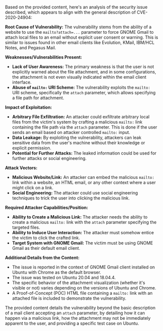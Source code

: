 Based on the provided content, here's an analysis of the security issue described, which appears to align with the general description of CVE-2020-24904:

**Root Cause of Vulnerability:**
The vulnerability stems from the ability of a website to use the `mailto?attach=...` parameter to force GNOME Gmail to attach local files to an email without explicit user consent or warning. This is similar to issues found in other email clients like Evolution, KMail, IBM/HCL Notes, and Pegasus Mail.

**Weaknesses/Vulnerabilities Present:**
- **Lack of User Awareness:** The primary weakness is that the user is not explicitly warned about the file attachment, and in some configurations, the attachment is not even visually indicated within the email client interface.
- **Abuse of `mailto:` URI Scheme:** The vulnerability exploits the `mailto:` URI scheme, specifically the `attach` parameter, which allows specifying a file path for attachment.

**Impact of Exploitation:**
- **Arbitrary File Exfiltration:** An attacker could exfiltrate arbitrary local files from the victim's system by crafting a malicious `mailto:` link containing the file path via the `attach` parameter. This is done if the user sends an email based on attacker controlled `mailto:` input.
- **Data Leakage:**  By exploiting the vulnerability, attackers can leak sensitive data from the user's machine without their knowledge or explicit permission.
- **Potential for Further Attacks:** The leaked information could be used for further attacks or social engineering.

**Attack Vectors:**
- **Malicious Website/Link:** An attacker can embed the malicious `mailto:` link within a website, an HTML email, or any other context where a user might click on a link.
- **Social Engineering:** The attacker could use social engineering techniques to trick the user into clicking the malicious link.

**Required Attacker Capabilities/Position:**
- **Ability to Create a Malicious Link:** The attacker needs the ability to create a malicious `mailto:` link with the `attach` parameter specifying the targeted files.
- **Ability to Induce User Interaction:** The attacker must somehow entice the victim to click the crafted link.
- **Target System with GNOME Gmail:** The victim must be using GNOME Gmail as their default email client.

**Additional Details from the Content:**
- The issue is reported in the context of GNOME Gmail client installed on Ubuntu with Chrome as the default browser.
- The issue was tested on Ubuntu 20.04 and 18.04.4.
- The specific behavior of the attachment visualization (whether it's visible or not) varies depending on the versions of Ubuntu and Chrome.
- A Proof-of-Concept (POC) HTML file containing a `mailto:` link with an attached file is included to demonstrate the vulnerability.

The provided content details the vulnerability beyond the basic description of a mail client accepting an `attach` parameter, by detailing how it can happen via a malicious link, how the attachment may not be immediately apparent to the user, and providing a specific test case on Ubuntu.